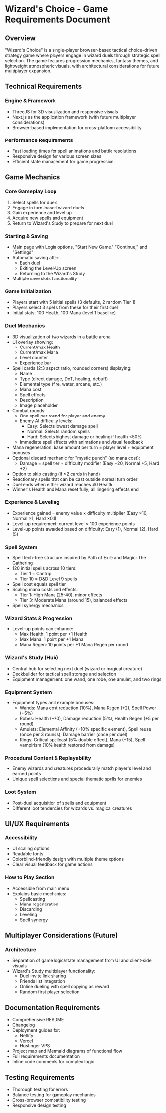 # Wizard's Choice - Game Requirements Document

## Overview
"Wizard's Choice" is a single-player browser-based tactical choice-driven strategy game where players engage in wizard duels through strategic spell selection. The game features progression mechanics, fantasy themes, and lightweight atmospheric visuals, with architectural considerations for future multiplayer expansion.

## Technical Requirements

### Engine & Framework
- ThreeJS for 3D visualization and responsive visuals
- Next.js as the application framework (with future multiplayer considerations)
- Browser-based implementation for cross-platform accessibility

### Performance Requirements
- Fast loading times for spell animations and battle resolutions
- Responsive design for various screen sizes
- Efficient state management for game progression

## Game Mechanics

### Core Gameplay Loop
1. Select spells for duels
2. Engage in turn-based wizard duels
3. Gain experience and level up
4. Acquire new spells and equipment
5. Return to Wizard's Study to prepare for next duel

### Starting & Saving
- Main page with Login options, "Start New Game," "Continue," and "Settings"
- Automatic saving after:
  - Each duel
  - Exiting the Level-Up screen
  - Returning to the Wizard's Study
- Multiple save slots functionality

### Game Initialization
- Players start with 5 initial spells (3 defaults, 2 random Tier 1)
- Players select 3 spells from these for their first duel
- Initial stats: 100 Health, 100 Mana (level 1 baseline)

### Duel Mechanics
- 3D visualization of two wizards in a battle arena
- UI overlay showing:
  - Current/max Health
  - Current/max Mana
  - Level counter
  - Experience bar
- Spell cards (2:3 aspect ratio, rounded corners) displaying:
  - Name
  - Type (direct damage, DoT, healing, debuff)
  - Elemental type (fire, water, arcane, etc.)
  - Mana cost
  - Spell effects
  - Description
  - Image placeholder
- Combat rounds:
  - One spell per round for player and enemy
  - Enemy AI difficulty levels:
    - Easy: Selects lowest damage spell
    - Normal: Selects random spells
    - Hard: Selects highest damage or healing if health <50%
  - Immediate spell effects with animations and visual feedback
- Mana regeneration: base amount per turn = player level + equipment bonuses
- Optional discard mechanic for "mystic punch" (no mana cost):
  - Damage = spell tier + difficulty modifier (Easy +20, Normal +5, Hard +2)
- Option to skip casting (if ≤2 cards in hand)
- Reactionary spells that can be cast outside normal turn order
- Duel ends when either wizard reaches ≤0 Health
- Winner's Health and Mana reset fully; all lingering effects end

### Experience & Leveling
- Experience gained = enemy value × difficulty multiplier (Easy ×10, Normal ×1, Hard ×0.1)
- Level-up requirement: current level × 100 experience points
- Level-up points awarded based on difficulty: Easy (1), Normal (2), Hard (5)

### Spell System
- Spell tech-tree structure inspired by Path of Exile and Magic: The Gathering
- 120 initial spells across 10 tiers:
  - Tier 1 = Cantrip
  - Tier 10 = D&D Level 9 spells
- Spell cost equals spell tier
- Scaling mana costs and effects:
  - Tier 1: High Mana (25-40), minor effects
  - Tier 3: Moderate Mana (around 15), balanced effects
- Spell synergy mechanics

### Wizard Stats & Progression
- Level-up points can enhance:
  - Max Health: 1 point per +1 Health
  - Max Mana: 1 point per +1 Mana
  - Mana Regen: 10 points per +1 Mana Regen per round

### Wizard's Study (Hub)
- Central hub for selecting next duel (wizard or magical creature)
- Deckbuilder for tactical spell storage and selection
- Equipment management: one wand, one robe, one amulet, and two rings

### Equipment System
- Equipment types and example bonuses:
  - Wands: Mana cost reduction (10%), Mana Regen (+2), Spell Power (+5%)
  - Robes: Health (+20), Damage reduction (5%), Health Regen (+5 per round)
  - Amulets: Elemental Affinity (+10% specific element), Spell reuse (once per 3 rounds), Damage barrier (once per duel)
  - Rings: Critical spellcast (5% double effect), Mana (+15), Spell vampirism (10% health restored from damage)

### Procedural Content & Replayability
- Enemy wizards and creatures procedurally match player's level and earned points
- Unique spell selections and special thematic spells for enemies

### Loot System
- Post-duel acquisition of spells and equipment
- Different loot tendencies for wizards vs. magical creatures

## UI/UX Requirements

### Accessibility
- UI scaling options
- Readable fonts
- Colorblind-friendly design with multiple theme options
- Clear visual feedback for game actions

### How to Play Section
- Accessible from main menu
- Explains basic mechanics:
  - Spellcasting
  - Mana regeneration
  - Discarding
  - Leveling
  - Spell synergy

## Multiplayer Considerations (Future)

### Architecture
- Separation of game logic/state management from UI and client-side visuals
- Wizard's Study multiplayer functionality:
  - Duel invite link sharing
  - Friends list integration
  - Online dueling with spell copying as reward
  - Random first player selection

## Documentation Requirements

- Comprehensive README
- Changelog
- Deployment guides for:
  - Netlify
  - Vercel
  - Hostinger VPS
- Project map and Mermaid diagrams of functional flow
- Full requirements documentation
- Inline code comments for complex logic

## Testing Requirements

- Thorough testing for errors
- Balance testing for gameplay mechanics
- Cross-browser compatibility testing
- Responsive design testing
